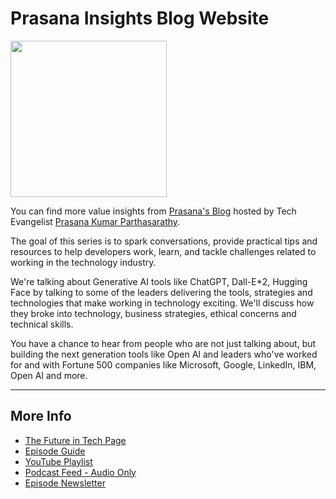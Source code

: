 # Prasana Insights Blog Website

<img src="https://cdn.hashnode.com/res/hashnode/image/upload/v1695381371113/cce037c2-2267-406c-8baf-4aeb8a4b0f76.png" width="250">

You can find more value insights from [Prasana's Blog](https://prasanainsights.com/) hosted by Tech Evangelist [Prasana Kumar Parthasarathy](https://www.linkedin.com/in/prasana/).

The goal of this series is to spark conversations, provide practical tips and resources to help developers work, learn, and tackle challenges related to working in the technology industry.

We're talking about Generative AI tools like ChatGPT, Dall-E*2, Hugging Face by talking to some of the leaders delivering the tools, strategies and technologies that make working in technology exciting. We'll discuss how they broke into technology, business strategies, ethical concerns and technical skills.

You have a chance to hear from people who are not just talking about, but building the next generation tools like Open AI and leaders who've worked for and with Fortune 500 companies like Microsoft, Google, LinkedIn,  IBM,  Open AI and more.

---
## More Info
- [The Future in Tech Page](https://go.raybo.org/tfit)
- [Episode Guide](https://go.raybo.org/tfit-episodes)
- [YouTube Playlist](https://go.raybo.org/tfit-youtube)
- [Podcast Feed - Audio Only](https://go.raybo.org/tfit-feed-audio)
- [Episode Newsletter](https://go.raybo.org/tfit-newsletter)

